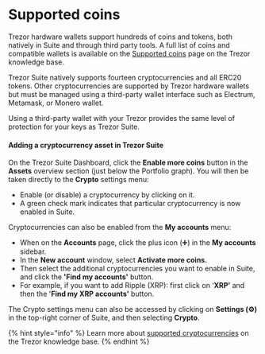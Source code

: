 # Supported coins

Trezor hardware wallets support hundreds of coins and tokens, both natively in Suite and through third party tools. A full list of coins and compatible wallets is available on the [Supported coins](https://trezor.io/coins) page on the Trezor knowledge base.

Trezor Suite natively supports fourteen cryptocurrencies and all ERC20 tokens. Other cryptocurrencies are supported by Trezor hardware wallets but must be managed using a third-party wallet interface such as Electrum, Metamask, or Monero wallet.

Using a third-party wallet with your Trezor provides the same level of protection for your keys as Trezor Suite.

#### Adding a cryptocurrency asset in Trezor Suite

On the Trezor Suite Dashboard, click the **Enable more coins** button in the **Assets** overview section (just below the Portfolio graph). You will then be taken directly to the **Crypto** settings menu:

* Enable (or disable) a cryptocurrency by clicking on it.
* A green check mark indicates that particular cryptocurrency is now enabled in Suite.

Cryptocurrencies can also be enabled from the **My accounts** menu:

* When on the **Accounts** page, click the plus icon (➕) in the **My accounts** sidebar.
* In the **New account** window, select **Activate more coins.**
* Then select the additional cryptocurrencies you want to enable in Suite, and click the **'Find my accounts'** button.
* For example, if you want to add Ripple (XRP): first click on ‘**XRP’** and then the '**Find my XRP accounts'** button.

The Crypto settings menu can also be accessed by clicking on **Settings (⚙️)** in the top-right corner of Suite, and then selecting **Crypto**.

{% hint style="info" %}
Learn more about [supported cryptocurrencies](https://trezor.io/learn/a/supported-coins) on the Trezor knowledge base.
{% endhint %}
